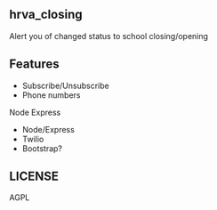 hrva_closing
----
Alert you of changed status to school closing/opening


Features
---
- Subscribe/Unsubscribe
- Phone numbers

Node Express
- Node/Express
- Twilio
- Bootstrap?


LICENSE
---
AGPL
